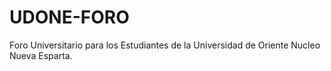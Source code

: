 # UDONE-FORO
Foro Universitario para los Estudiantes de la Universidad de Oriente Nucleo Nueva Esparta.
